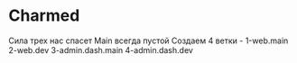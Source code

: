 # Charmed
Сила трех нас спасет
Main всегда пустой
Создаем 4 ветки - 1-web.main 2-web.dev 3-admin.dash.main 4-admin.dash.dev
